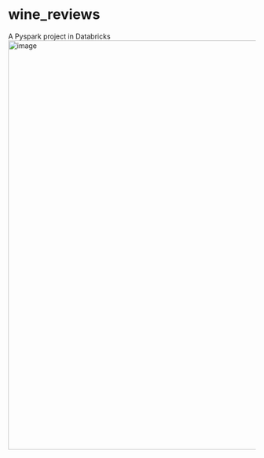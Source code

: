 # wine_reviews
A Pyspark project in Databricks
<img width="832" alt="image" src="https://github.com/lmonish7108/wine_reviews/assets/44014424/5c3f1fc3-3db6-4b8b-8a1c-c32d8239336e">
